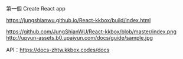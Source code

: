 第一個 Create React app 

https://jungshianwu.github.io/React-kkbox/build/index.html

https://github.com/JungShianWU/React-kkbox/blob/master/index.png
http://upyun-assets.b0.upaiyun.com/docs/guide/sample.jpg

API：https://docs-zhtw.kkbox.codes/docs
